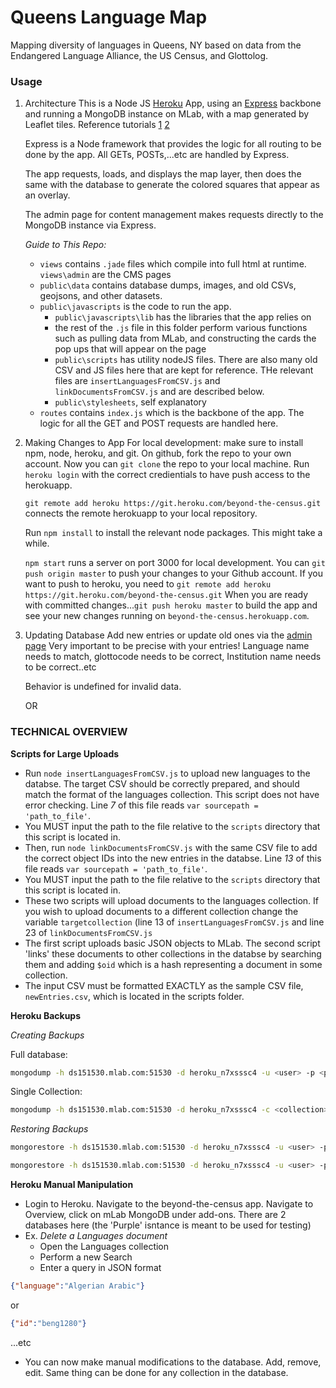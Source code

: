 # Queens Language Map

Mapping diversity of languages in Queens, NY based on data from the Endangered Language Alliance, the US Census, and Glottolog.



### Usage
1. Architecture
    This is a Node JS [Heroku](heroku.com) App, using an [Express](https://expressjs.com/) backbone and running a MongoDB instance on MLab, with a map generated by Leaflet tiles. Reference tutorials [1](http://denelius.com/leaflet-node-mongodb/) [2](http://denelius.com/a-leaflet-map-with-node-js-mongodb-and-heroku/)

    Express is a Node framework that provides the logic for all routing to be done by the app. All GETs, POSTs,...etc are handled by Express. 

    The app requests, loads, and displays the map layer, then does the same with the database to generate the colored squares that appear as an overlay.

    The admin page for content management makes requests directly to the MongoDB instance via Express.

    *Guide to This Repo:*
    - `views` contains `.jade` files which compile into full html at runtime. `views\admin` are the CMS pages
    - `public\data` contains database dumps, images, and old CSVs, geojsons, and other datasets.
    - `public\javascripts` is the code to run the app. 
        + `public\javascripts\lib` has the libraries that the app relies on 
        + the rest of the `.js` file in this folder perform various functions such as pulling data from MLab, and constructing the cards the pop ups that will appear on the page
        + `public\scripts` has utility nodeJS files. There are also many old CSV and JS files here that are kept for reference. THe relevant files are `insertLanguagesFromCSV.js` and `linkDocumentsFromCSV.js` and are described below.
        + `public\stylesheets`, self explanatory
    - `routes` contains `index.js` which is the backbone of the app. The logic for all the GET and POST requests are handled here.



    
2. Making Changes to App
    For local development: make sure to install npm, node, heroku, and git. On github, fork the repo to your own account.
    Now you can `git clone` the repo to your local machine. 
    Run `heroku login` with the correct credientials to have push access to the herokuapp.

    `git remote add heroku https://git.heroku.com/beyond-the-census.git` connects the remote herokuapp to your local repository.

    Run `npm install` to install the relevant node packages. This might take a while.

    `npm start` runs a server on port 3000 for local development. 
    You can `git push origin master` to push your changes to your Github account. If you want to push to heroku, you need to `git remote add heroku https://git.heroku.com/beyond-the-census.git`
    When you are ready with committed changes...`git push heroku master` to build the app and see your new changes running on `beyond-the-census.herokuapp.com`. 


3. Updating Database
    Add new entries or update old ones via the [admin page](http://beyond-the-census.herokuapp.com/admin)
    Very important to be precise with your entries! Language name needs to match, glottocode needs to be correct, Institution name needs to be correct..etc

    Behavior is undefined for invalid data. 

    OR

### TECHNICAL OVERVIEW

**Scripts for Large Uploads**

- Run `node insertLanguagesFromCSV.js` to upload new languages to the databse. The target CSV should be correctly prepared, and should match the format of the languages collection. This script does not have error checking. Line _7_ of this file reads `var sourcepath = 'path_to_file'`.
- You MUST input the path to the file relative to the `scripts` directory that this script is located in.
- Then, run `node linkDocumentsFromCSV.js` with the same CSV file to add the correct object IDs into the new entries in the databse. Line _13_ of this file reads `var sourcepath = 'path_to_file'`.
- You MUST input the path to the file relative to the `scripts` directory that this script is located in.
- These two scripts will upload documents to the languages collection. If you wish to upload documents to a different collection change the variable `targetcollection` (line 13 of `insertLanguagesFromCSV.js` and line 23 of `linkDocumentsFromCSV.js`
- The first script uploads basic JSON objects to MLab. The second script 'links' these documents to other collections in the databse by searching them and adding `$oid` which is a hash representing a document in some collection.
- The input CSV must be formatted EXACTLY as the sample CSV file, `newEntries.csv`, which is located in the scripts folder. 

**Heroku Backups**

_Creating Backups_

Full database:

```bash
mongodump -h ds151530.mlab.com:51530 -d heroku_n7xsssc4 -u <user> -p <password> -o <output directory> 
```

Single Collection:

```bash
mongodump -h ds151530.mlab.com:51530 -d heroku_n7xsssc4 -c <collection> -u <user> -p <password> -o <output directory>  
```

_Restoring Backups_

```bash
mongorestore -h ds151530.mlab.com:51530 -d heroku_n7xsssc4 -u <user> -p <password> <input db directory> 
```

```bash
mongorestore -h ds151530.mlab.com:51530 -d heroku_n7xsssc4 -u <user> -p <password> <input .bson file>
```

**Heroku Manual Manipulation**

- Login to Heroku. Navigate to the beyond-the-census app. Navigate to Overview, click on mLab MongoDB under add-ons. There are 2 databases here (the 'Purple' isntance is meant to be used for testing)
- Ex. _Delete a Languages document_
    + Open the Languages collection
    + Perform a new Search
    + Enter a query in JSON format
```json
{"language":"Algerian Arabic"}
```
or
```json
{"id":"beng1280"}
```
...etc
- You can now make manual modifications to the database. Add, remove, edit. Same thing can be done for any collection in the database.







